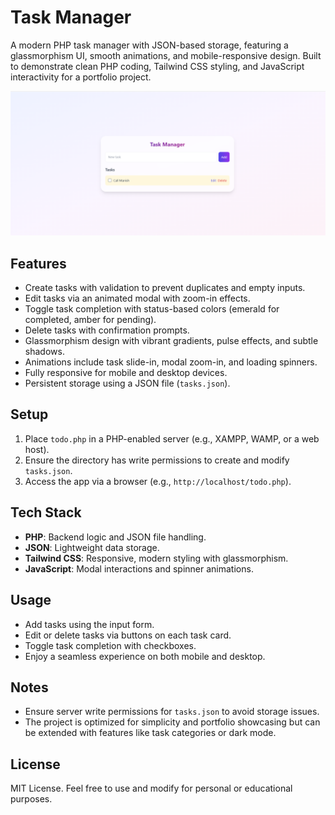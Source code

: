 # Task Manager

A modern PHP task manager with JSON-based storage, featuring a glassmorphism UI, smooth animations, and mobile-responsive design. Built to demonstrate clean PHP coding, Tailwind CSS styling, and JavaScript interactivity for a portfolio project.

![Task Manager Screenshot](https://github.com/maharshikushwaha/TaskManagerPHP/blob/main/image.png?raw=true)

## Features
- Create tasks with validation to prevent duplicates and empty inputs.
- Edit tasks via an animated modal with zoom-in effects.
- Toggle task completion with status-based colors (emerald for completed, amber for pending).
- Delete tasks with confirmation prompts.
- Glassmorphism design with vibrant gradients, pulse effects, and subtle shadows.
- Animations include task slide-in, modal zoom-in, and loading spinners.
- Fully responsive for mobile and desktop devices.
- Persistent storage using a JSON file (`tasks.json`).

## Setup
1. Place `todo.php` in a PHP-enabled server (e.g., XAMPP, WAMP, or a web host).
2. Ensure the directory has write permissions to create and modify `tasks.json`.
3. Access the app via a browser (e.g., `http://localhost/todo.php`).

## Tech Stack
- **PHP**: Backend logic and JSON file handling.
- **JSON**: Lightweight data storage.
- **Tailwind CSS**: Responsive, modern styling with glassmorphism.
- **JavaScript**: Modal interactions and spinner animations.

## Usage
- Add tasks using the input form.
- Edit or delete tasks via buttons on each task card.
- Toggle task completion with checkboxes.
- Enjoy a seamless experience on both mobile and desktop.

## Notes
- Ensure server write permissions for `tasks.json` to avoid storage issues.
- The project is optimized for simplicity and portfolio showcasing but can be extended with features like task categories or dark mode.

## License
MIT License. Feel free to use and modify for personal or educational purposes.
